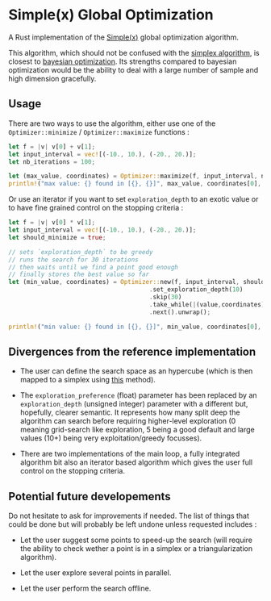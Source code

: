 # Simple(x) Global Optimization

A Rust implementation of the [Simple(x)](https://github.com/chrisstroemel/Simple) global optimization algorithm.

This algorithm, which should not be confused with the [simplex algorithm](https://en.wikipedia.org/wiki/Simplex_algorithm), is closest to [bayesian optimization](https://en.wikipedia.org/wiki/Bayesian_optimization).
Its strengths compared to bayesian optimization would be the ability to deal with a large number of sample and high dimension gracefully.

## Usage

There are two ways to use the algorithm, either use one of the `Optimizer::minimize` / `Optimizer::maximize` functions :

```rust
let f = |v| v[0] + v[1];
let input_interval = vec![(-10., 10.), (-20., 20.)];
let nb_iterations = 100;

let (max_value, coordinates) = Optimizer::maximize(f, input_interval, nb_iterations);
println!("max value: {} found in [{}, {}]", max_value, coordinates[0], coordinates[1]);
```

Or use an iterator if you want to set `exploration_depth` to an exotic value or to have fine grained control on the stopping criteria :

```rust
let f = |v| v[0] * v[1];
let input_interval = vec![(-10., 10.), (-20., 20.)];
let should_minimize = true;

// sets `exploration_depth` to be greedy
// runs the search for 30 iterations
// then waits until we find a point good enough
// finally stores the best value so far
let (min_value, coordinates) = Optimizer::new(f, input_interval, should_minimize)
                                       .set_exploration_depth(10)
                                       .skip(30)
                                       .take_while(|(value,coordinates)| value > 1. )
                                       .next().unwrap();

println!("min value: {} found in [{}, {}]", min_value, coordinates[0], coordinates[1]);
```

## Divergences from the reference implementation

- The user can define the search space as an hypercube (which is then mapped to a simplex using [this](https://math.stackexchange.com/a/385071/495073) method).

- The `exploration_preference` (float) parameter has been replaced by an `exploration_depth` (unsigned integer) parameter with a different but, hopefully, clearer semantic.
It represents how many split deep the algorithm can search before requiring higher-level exploration (0 meaning grid-search like exploration, 5 being a good default and large values (10+) being very exploitation/greedy focusses).

- There are two implementations of the main loop, a fully integrated algorithm bit also an iterator based algorithm which gives the user full control on the stopping criteria.

## Potential future developements

Do not hesitate to ask for improvements if needed. The list of things that could be done but will probably be left undone unless requested includes :

- Let the user suggest some points to speed-up the search (will require the ability to check wether a point is in a simplex or a triangularization algorithm).

- Let the user explore several points in parallel.

- Let the user perform the search offline.

